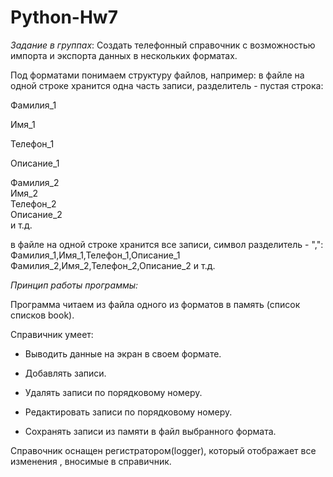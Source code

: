# Python-Hw7
*Задание в группах*: Создать телефонный справочник с возможностью импорта и экспорта данных в нескольких форматах.

Под форматами понимаем структуру файлов, например: в файле на одной строке хранится одна часть записи, разделитель - пустая строка:

Фамилия_1

Имя_1

Телефон_1

Описание_1

Фамилия_2    
Имя_2    
Телефон_2    
Описание_2    
и т.д.

в файле на одной строке хранится все записи, символ разделитель - ",":
Фамилия_1,Имя_1,Телефон_1,Описание_1
Фамилия_2,Имя_2,Телефон_2,Описание_2
и т.д.


*Принцип работы программы:* 

Программа читаем из файла одного из форматов в память (список списков book). 

Справичник умеет:

- Выводить данные на экран в своем формате.

- Добавлять записи.

- Удалять записи по порядковому номеру.

- Редактировать записи по порядковому номеру.

- Сохранять записи из памяти в файл выбранного формата.

Справочник оснащен регистратором(logger), который отображает все изменения , вносимые в справичник.